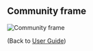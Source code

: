 ## Community frame

![Community frame](https://avigailtaylor.github.io/GeneFEAST/community_frame.png)

(Back to [User Guide](user_guide.md))
